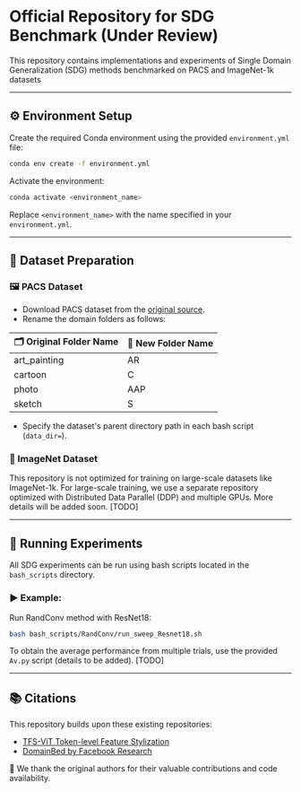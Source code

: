 # Official Repository for SDG Benchmark (Under Review)

This repository contains implementations and experiments of Single Domain Generalization (SDG) methods benchmarked on PACS and ImageNet-1k datasets

---

## ⚙️ Environment Setup

Create the required Conda environment using the provided `environment.yml` file:

```bash
conda env create -f environment.yml
```

Activate the environment:

```bash
conda activate <environment_name>
```

Replace `<environment_name>` with the name specified in your `environment.yml`.

---

## 📁 Dataset Preparation

### 🖼️ PACS Dataset

- Download PACS dataset from the [original source](https://sketchx.eecs.qmul.ac.uk/).
- Rename the domain folders as follows:

| 🗂️ Original Folder Name | 🔁 New Folder Name |
|-------------------------|--------------------|
| art_painting            | AR                 |
| cartoon                 | C                  |
| photo                   | AAP                |
| sketch                  | S                  |

- Specify the dataset's parent directory path in each bash script (`data_dir=`).

### 🧠 ImageNet Dataset

This repository is not optimized for training on large-scale datasets like ImageNet-1k. For large-scale training, we use a separate repository optimized with Distributed Data Parallel (DDP) and multiple GPUs. More details will be added soon. [TODO]

---

## 🚀 Running Experiments

All SDG experiments can be run using bash scripts located in the `bash_scripts` directory.

### ▶️ Example:

Run RandConv method with ResNet18:

```bash
bash bash_scripts/RandConv/run_sweep_Resnet18.sh
```

To obtain the average performance from multiple trials, use the provided `Av.py` script (details to be added). [TODO]

---

## 📚 Citations

This repository builds upon these existing repositories:

- [TFS-ViT Token-level Feature Stylization](https://github.com/Mehrdad-Noori/TFS-ViT_Token-level_Feature_Stylization/tree/main)
- [DomainBed by Facebook Research](https://github.com/facebookresearch/DomainBed)

🙏 We thank the original authors for their valuable contributions and code availability.
